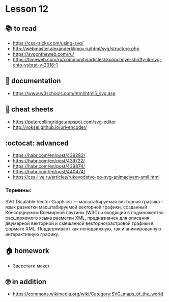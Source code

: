 
# Lesson 12

<!-- ## :computer: to do -->

## :books: to read
* https://css-tricks.com/using-svg/
* http://webmaster.alexanderklimov.ru/html/svg/structure.php
* https://svgontheweb.com/ru/
* https://timeweb.com/ru/community/articles/ikonochnye-shrifty-ili-svg-chto-vybrat-v-2018-1


## :notebook: documentation
* https://www.w3schools.com/html/html5_svg.asp


## :pushpin: cheat sheets
* https://petercollingridge.appspot.com/svg-editor
* http://yoksel.github.io/url-encoder/


## :octocat: advanced
* https://habr.com/en/post/439282/
* https://habr.com/en/post/439722/
* https://habr.com/en/post/439874/
* https://habr.com/en/post/440474/
* https://css-live.ru/articles/rukovodstvo-po-svg-animaciyam-smil.html


### Термины:
SVG (Scalable Vector Graphics) — масштабируемая векторная графика - язык разметки масштабируемой векторной графики, созданный Консорциумом Всемирной паутины (W3C) и входящий в подмножество расширяемого языка разметки XML, предназначен для описания двумерной векторной и смешанной векторно/растровой графики в формате XML. Поддерживает как неподвижную, так и анимированную интерактивную графику. 


## :house: homework
* Зверстати [макет](./1.psd)

## :nerd_face: in addition
* https://commons.wikimedia.org/wiki/Category:SVG_maps_of_the_world
  
